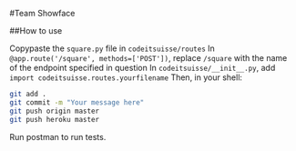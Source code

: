 #Team Showface

##How to use

Copypaste the `square.py` file in `codeitsuisse/routes`
In `@app.route('/square', methods=['POST'])`, replace `/square` with the name of the endpoint specified in question
In `codeitsuisse/__init__.py`, add `import codeitsuisse.routes.yourfilename`
Then, in your shell:
```sh
git add .
git commit -m "Your message here"
git push origin master
git push heroku master
```
Run postman to run tests.
